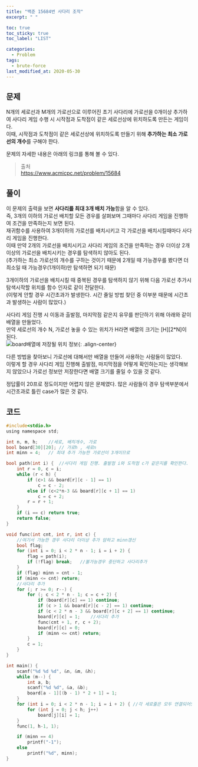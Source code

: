 ```yaml
---
title: "백준 15684번 사다리 조작"
excerpt: " "

toc: true
toc_sticky: true
toc_label: "LIST"

categories:
  - Problem
tags:
  - brute-force
last_modified_at: 2020-05-30
---
```

문제  
--------  
N개의 세로선과 M개의 가로선으로 이루어진 초기 사다리에 가로선을 0개이상 추가하여 사다리 게임 수행 시 시작점과 도착점이 같은 세로선상에 위치하도록 만든는 게임이다.  
이때, 시작점과 도착점이 같은 세로선상에 위치하도록 만들기 위해 **추가하는 최소 가로선의 개수**를 구해야 한다.  


문제의 자세한 내용은 아래의 링크를 통해 볼 수 있다.  

>출처  
><https://www.acmicpc.net/problem/15684>  

풀이  
------------  
이 문제의 출력을 보면 **사다리를 최대 3개 배치 가능**함을 알 수 있다.  
즉, 3개의 이하의 가로선 배치할 모든 경우를 살펴보며 그때마다 사다리 게임을 진행하여 조건을 만족하는지 보면 된다.  
재귀함수를 사용하여 3개이하의 가로선를 배치시키고 각 가로선을 배치시킬때마다 사다리 게임을 진행한다.  
이때 만약 2개의 가로선을 배치시키고 사다리 게임의 조건을 만족하는 경우 더이상 2개이상의 가로선을 배치시키는 경우를 탐색하지 않아도 된다.  
(추가하는 최소 가로선의 개수를 구하는 것이기 때문에 2개일 때 가능경우를 봤다면 더 최소일 때 가능경우(1개이하)만 탐색하면 되기 때문)  


3개이하의 가로선을 배치시킬 때 중복된 경우를 탐색하지 않기 위해 다음 가로선 추가시 탐색시작할 위치를 함수 인자로 같이 전달한다.  
(이렇게 안할 경우 시간초과가 발생한다. 시간 줄일 방법 찾던 중 이부분 때문에 시간초과 발생하는 사람이 많았다.)  


사다리 게임 진행 시 이동과 출발점, 마지막점 같은지 유무를 판단하기 위해 아래와 같이 배열을 만들었다.  
만약 세로선의 개수 N, 가로선 놓을 수 있는 위치가 H라면 배열의 크기는 [H][2*N]이 된다.  
![board배열에 저장될 위치 정보](https://yuksangeun.github.io/assets/images/bruteforce_problem2.png){: .align-center}  

다른 방법을 찾아보니 가로선에 대해서만 배열을 만들어 사용하는 사람들이 많았다.  
이렇게 할 경우 사다리 게임 진행해 출발점, 마지막점을 어떻게 확인하는지는 생각해보지 않았으나 가로선 정보만 저장한다면 배열 크기를 줄일 수 있을 것 같다.  


정답률이 20프로 정도이지만 어렵지 않은 문제였다. 많은 사람들이 경우 탐색부분에서 시간초과로 틀린 case가 많은 것 같다.  

코드  
----------  
``` c  
#include<stdio.h>
using namespace std;

int n, m, h;	//세로, 배치개수, 가로
bool board[30][20];	// 가로h , 세로n
int minn = 4;	// 최대 추가 가능한 가로선이 3개이므로

bool path(int i) {	//사다리 게임 진행. 출발점 i와 도착점 c가 같은지를 확인한다.
	int r = 0, c = i;
	while (r < h) {
		if (c>1 && board[r][c - 1] == 1)
			c = c - 2;
		else if (c<2*n-3 && board[r][c + 1] == 1)
			c = c + 2;
		r = r + 1;
	}
	if (i == c) return true;
	return false;
}

void func(int cnt, int r, int c) {
	//여기서 가능한 경우 사다리 더이상 추가 암하고 minn갱신
	bool flag;
	for (int i = 0; i < 2 * n - 1; i = i + 2) {
		flag = path(i);
		if (!flag) break;	//불가능경우 중단하고 사다리추가
	}
	if (flag) minn = cnt - 1;
	if (minn <= cnt) return;
	//사다리 추가
	for (; r >= 0; r--) {
		for (; c < 2 * n - 1; c = c + 2) {
			if (board[r][c] == 1) continue;
			if (c > 1 && board[r][c - 2] == 1) continue;
			if (c < 2 * n - 3 && board[r][c + 2] == 1) continue;
			board[r][c] = 1;	//사다리 추가
			func(cnt + 1, r, c + 2);
			board[r][c] = 0;
			if (minn <= cnt) return;
		}
		c = 1;
	}
}

int main() {
	scanf("%d %d %d", &n, &m, &h);
	while (m--) {
		int a, b;
		scanf("%d %d", &a, &b);
		board[a - 1][(b - 1) * 2 + 1] = 1;
	}
	for (int i = 0; i < 2 * n - 1; i = i + 2) {	//각 세로줄은 모두 연결되어있음
		for (int j = 0; j < h; j++)
			board[j][i] = 1;
	}
	func(1, h-1, 1);

	if (minn == 4)
		printf("-1");
	else
		printf("%d", minn);
}
```  